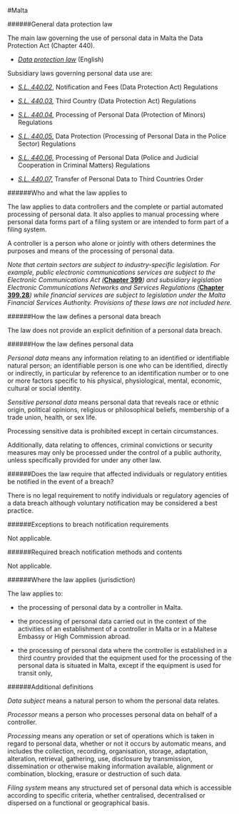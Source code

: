 #Malta


######General data protection law



The main law governing the use of personal data in Malta the Data Protection Act (Chapter 440).



-   [*Data protection law*](http://idpc.gov.mt/dbfile.aspx/DPA_amended2012.pdf) (English)



Subsidiary laws governing personal data use are:



-   [*S.L. 440.02*](http://idpc.gov.mt/dbfile.aspx/LN154amended.pdf), Notification and Fees (Data Protection Act) Regulations





-   [*S.L. 440.03*](http://idpc.gov.mt/dbfile.aspx/SL_440_03.pdf)[*,*](javascript:void(0);/*1304423894253*/) Third Country (Data Protection Act) Regulations





-   [*S.L. 440.04*](http://idpc.gov.mt/dbfile.aspx/SL_440_04.pdf)[*,*](javascript:void(0);/*1304423917575*/) Processing of Personal Data (Protection of Minors) Regulations





-   [*S.L. 440.05*](http://idpc.gov.mt/dbfile.aspx/SL440_05.pdf)[*,*](javascript:void(0);/*1342506576987*/) Data Protection (Processing of Personal Data in the Police Sector) Regulations





-   [*S.L. 440.06,*](http://idpc.gov.mt/dbfile.aspx/SL440.06.pdf) Processing of Personal Data (Police and Judicial Cooperation in Criminal Matters) Regulations





-   [*S.L. 440.07,*](http://idpc.gov.mt/dbfile.aspx/SL_440_07.pdf) Transfer of Personal Data to Third Countries Order 



######Who and what the law applies to



The law applies to data controllers and the complete or partial automated processing of personal data. It also applies to manual processing where personal data forms part of a filing system or are intended to form part of a filing system.



A controller is a person who alone or jointly with others determines the purposes and means of the processing of personal data.



*Note that certain sectors are subject to industry-specific legislation. For example, public electronic communications services are subject to the Electronic Communications Act (*[**Chapter 399**](http://www.justiceservices.gov.mt/DownloadDocument.aspx?app=lom&itemid=8866&l=1)*) and subsidiary legislation Electronic Communications Networks and Services Regulations (*[**Chapter 399.28**](http://justiceservices.gov.mt/DownloadDocument.aspx?app=lom&itemid=10563&l=1)*) while financial services are subject to legislation under the Malta Financial Services Authority. Provisions of these laws are not included here.*



######How the law defines a personal data breach



The law does not provide an explicit definition of a personal data breach.



######How the law defines personal data



*Personal data* means any information relating to an identified or identifiable natural person; an identifiable person is one who can be identified, directly or indirectly, in particular by reference to an identification number or to one or more factors specific to his physical, physiological, mental, economic, cultural or social identity.



*Sensitive personal data* means personal data that reveals race or ethnic origin, political opinions, religious or philosophical beliefs, membership of a trade union, health, or sex life.



Processing sensitive data is prohibited except in certain circumstances.



Additionally, data relating to offences, criminal convictions or security measures may only be processed under the control of a public authority, unless specifically provided for under any other law.



######Does the law require that affected individuals or regulatory entities be notified in the event of a breach?



There is no legal requirement to notify individuals or regulatory agencies of a data breach although voluntary notification may be considered a best practice.



######Exceptions to breach notification requirements



Not applicable.



######Required breach notification methods and contents



Not applicable.



######Where the law applies (jurisdiction)



The law applies to:



-   the processing of personal data by a controller in Malta.





-   the processing of personal data carried out in the context of the activities of an establishment of a controller in Malta or in a Maltese Embassy or High Commission abroad.





-   the processing of personal data where the controller is established in a third country provided that the equipment used for the processing of the personal data is situated in Malta, except if the equipment is used for transit only,



######Additional definitions



*Data subject* means a natural person to whom the personal data relates.



*Processor* means a person who processes personal data on behalf of a controller.



*Processing* means any operation or set of operations which is taken in regard to personal data, whether or not it occurs by automatic means, and includes the collection, recording, organisation, storage, adaptation, alteration, retrieval, gathering, use, disclosure by transmission, dissemination or otherwise making information available, alignment or combination, blocking, erasure or destruction of such data.



*Filing system* means any structured set of personal data which is accessible according to specific criteria, whether centralised, decentralised or dispersed on a functional or geographical basis.

